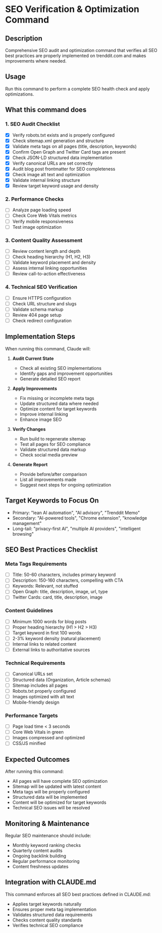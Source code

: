 # SEO Verification & Optimization Command

## Description
Comprehensive SEO audit and optimization command that verifies all SEO best practices are properly implemented on trenddit.com and makes improvements where needed.

## Usage
Run this command to perform a complete SEO health check and apply optimizations.

## What this command does

### 1. SEO Audit Checklist
- [x] Verify robots.txt exists and is properly configured
- [x] Check sitemap.xml generation and structure
- [x] Validate meta tags on all pages (title, description, keywords)
- [x] Confirm Open Graph and Twitter Card tags are present
- [x] Check JSON-LD structured data implementation
- [x] Verify canonical URLs are set correctly
- [x] Audit blog post frontmatter for SEO completeness
- [x] Check image alt text and optimization
- [x] Validate internal linking structure
- [x] Review target keyword usage and density

### 2. Performance Checks
- [ ] Analyze page loading speed
- [ ] Check Core Web Vitals metrics
- [ ] Verify mobile responsiveness
- [ ] Test image optimization

### 3. Content Quality Assessment
- [ ] Review content length and depth
- [ ] Check heading hierarchy (H1, H2, H3)
- [ ] Validate keyword placement and density
- [ ] Assess internal linking opportunities
- [ ] Review call-to-action effectiveness

### 4. Technical SEO Verification
- [ ] Ensure HTTPS configuration
- [ ] Check URL structure and slugs
- [ ] Validate schema markup
- [ ] Review 404 page setup
- [ ] Check redirect configuration

## Implementation Steps

When running this command, Claude will:

1. **Audit Current State**
   - Check all existing SEO implementations
   - Identify gaps and improvement opportunities
   - Generate detailed SEO report

2. **Apply Improvements**
   - Fix missing or incomplete meta tags
   - Update structured data where needed
   - Optimize content for target keywords
   - Improve internal linking
   - Enhance image SEO

3. **Verify Changes**
   - Run build to regenerate sitemap
   - Test all pages for SEO compliance
   - Validate structured data markup
   - Check social media preview

4. **Generate Report**
   - Provide before/after comparison
   - List all improvements made
   - Suggest next steps for ongoing optimization

## Target Keywords to Focus On
- Primary: "lean AI automation", "AI advisory", "Trenddit Memo"
- Secondary: "AI-powered tools", "Chrome extension", "knowledge management"
- Long-tail: "privacy-first AI", "multiple AI providers", "intelligent browsing"

## SEO Best Practices Checklist

### Meta Tags Requirements
- [ ] Title: 50-60 characters, includes primary keyword
- [ ] Description: 150-160 characters, compelling with CTA
- [ ] Keywords: Relevant, not stuffed
- [ ] Open Graph: title, description, image, url, type
- [ ] Twitter Cards: card, title, description, image

### Content Guidelines
- [ ] Minimum 1000 words for blog posts
- [ ] Proper heading hierarchy (H1 > H2 > H3)
- [ ] Target keyword in first 100 words
- [ ] 2-3% keyword density (natural placement)
- [ ] Internal links to related content
- [ ] External links to authoritative sources

### Technical Requirements
- [ ] Canonical URLs set
- [ ] Structured data (Organization, Article schemas)
- [ ] Sitemap includes all pages
- [ ] Robots.txt properly configured
- [ ] Images optimized with alt text
- [ ] Mobile-friendly design

### Performance Targets
- [ ] Page load time < 3 seconds
- [ ] Core Web Vitals in green
- [ ] Images compressed and optimized
- [ ] CSS/JS minified

## Expected Outcomes

After running this command:
- All pages will have complete SEO optimization
- Sitemap will be updated with latest content
- Meta tags will be properly configured
- Structured data will be implemented
- Content will be optimized for target keywords
- Technical SEO issues will be resolved

## Monitoring & Maintenance

Regular SEO maintenance should include:
- Monthly keyword ranking checks
- Quarterly content audits
- Ongoing backlink building
- Regular performance monitoring
- Content freshness updates

## Integration with CLAUDE.md

This command enforces all SEO best practices defined in CLAUDE.md:
- Applies target keywords naturally
- Ensures proper meta tag implementation
- Validates structured data requirements
- Checks content quality standards
- Verifies technical SEO compliance